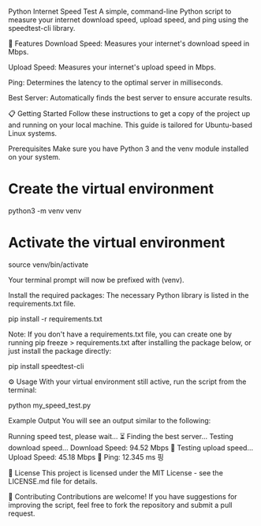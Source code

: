 Python Internet Speed Test
A simple, command-line Python script to measure your internet download speed, upload speed, and ping using the speedtest-cli library.

🚀 Features
Download Speed: Measures your internet's download speed in Mbps.

Upload Speed: Measures your internet's upload speed in Mbps.

Ping: Determines the latency to the optimal server in milliseconds.

Best Server: Automatically finds the best server to ensure accurate results.

📋 Getting Started
Follow these instructions to get a copy of the project up and running on your local machine. This guide is tailored for Ubuntu-based Linux systems.

Prerequisites
Make sure you have Python 3 and the venv module installed on your system.


# Create the virtual environment
python3 -m venv venv

# Activate the virtual environment
source venv/bin/activate

Your terminal prompt will now be prefixed with (venv).

Install the required packages:
The necessary Python library is listed in the requirements.txt file.

pip install -r requirements.txt

Note: If you don't have a requirements.txt file, you can create one by running pip freeze > requirements.txt after installing the package below, or just install the package directly:

pip install speedtest-cli

⚙️ Usage
With your virtual environment still active, run the script from the terminal:

python my_speed_test.py

Example Output
You will see an output similar to the following:

Running speed test, please wait... ⏳
Finding the best server...
Testing download speed...
Download Speed: 94.52 Mbps 🔽
Testing upload speed...
Upload Speed: 45.18 Mbps 🔼
Ping: 12.345 ms 핑

📜 License
This project is licensed under the MIT License - see the LICENSE.md file for details.

🙌 Contributing
Contributions are welcome! If you have suggestions for improving the script, feel free to fork the repository and submit a pull request.
